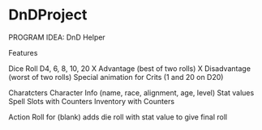 # DnDProject
PROGRAM IDEA: DnD Helper

Features

Dice
Roll D4, 6, 8, 10, 20
X Advantage (best of two rolls)
X Disadvantage (worst of two rolls)
Special animation for Crits (1 and 20 on D20)


Charatcters
Character Info (name, race, alignment, age, level)
Stat values
Spell Slots with Counters
Inventory with Counters

Action
Roll for (blank) adds die roll with stat value to give final roll
